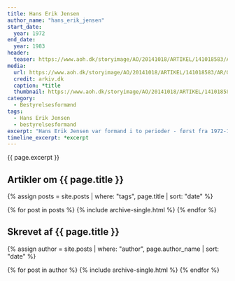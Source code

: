 ```yaml
---
title: Hans Erik Jensen
author_name: "hans_erik_jensen"
start_date: 
  year: 1972
end_date:
  year: 1983
header:
  teaser: https://www.aoh.dk/storyimage/AO/20141018/ARTIKEL/141018583/AR/0/AR-141018583.jpg&MaxH=415&imageVersion=default&Q=95&MT=DT20141021101450
media: 
  url: https://www.aoh.dk/storyimage/AO/20141018/ARTIKEL/141018583/AR/0/AR-141018583.jpg&MaxH=415&imageVersion=default&Q=95&MT=DT20141021101450
  credit: arkiv.dk
  caption: *title
  thumbnail: https://www.aoh.dk/storyimage/AO/20141018/ARTIKEL/141018583/AR/0/AR-141018583.jpg&MaxH=415&imageVersion=default&Q=95&MT=DT20141021101450
category:
  - Bestyrelsesformænd
tags:
  - Hans Erik Jensen
  - bestyrelsesformand
excerpt: "Hans Erik Jensen var formand i to perioder - først fra 1972-1980 og derefter fra 1981-1983, da Vagn Mikkelsen døde."
timeline_excerpt: *excerpt
---
```


{{ page.excerpt }}

## Artikler om {{ page.title }}

{% assign posts = site.posts | where: "tags", page.title | sort: "date" %}

{% for post in posts %}
  {% include archive-single.html %}
{% endfor %}

## Skrevet af {{ page.title }}

{% assign author = site.posts | where: "author", page.author_name | sort: "date" %}

{% for post in author %}
  {% include archive-single.html %}
{% endfor %}
